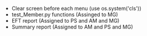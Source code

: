 - Clear screen before each menu (use os.system('cls')) 
- test_Member.py functions (Assinged to MG)
- EFT report (Assigned to PS and AM and MG)
- Summary report (Assigned to AM and PS and MG)
